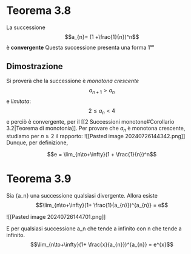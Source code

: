 # Teorema 3.8 
La successione
$$a_{n}= (1 +\frac{1}{n})^n$$
è **convergente**
Questa successione presenta una forma $1^{\infty}$  

## Dimostrazione 
Si proverà che la successione è *monotona crescente*
$$a_{n+1}>a_{n}$$
e *limitata*:
$$2 \leq a_{n} < 4$$
e perciò è convergente, per il [[2 Successioni monotone#Corollario 3.2|Teorema di monotonia]].
Per provare che $a_{n}$ è monotona crescente, studiamo per $n \geq 2$ il rapporto:
![[Pasted image 20240726144342.png]]
Dunque, per definizione,

$$e = \lim_{n\to+\infty}(1 + \frac{1}{n})^n$$



# Teorema 3.9
Sia {a_n} una successione qualsiasi divergente. Allora esiste
$$\lim_{n\to+\infty}(1+ \frac{1}{a_{n}})^{a_{n}} = e$$

![[Pasted image 20240726144701.png]]

E per qualsiasi successione a_n che tende a infinito con n che tende a infinito.
$$\lim_{n\to+\infty}(1+ \frac{x}{a_{n}})^{a_{n}} = e^{x}$$
